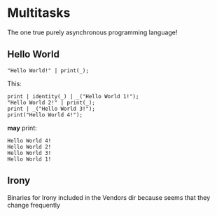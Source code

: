 # Multitasks

The one true purely asynchronous programming language!

## Hello World

```
"Hello World!" | print(_);
```

This:
```
print | identity(_) | _("Hello World 1!");
"Hello World 2!" | print(_);
print | _("Hello World 3!");
print("Hello World 4!");
```

**may** print:

```
Hello World 4!
Hello World 2!
Hello World 3!
Hello World 1!
```

## Irony

Binaries for Irony included in the Vendors dir because seems that they change frequently